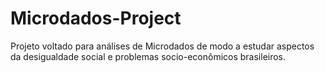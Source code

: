 # Microdados-Project
Projeto voltado para análises de Microdados de modo a estudar aspectos da desigualdade social e problemas socio-econômicos brasileiros.
